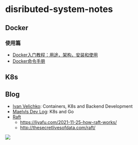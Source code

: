 # disributed-system-notes
## Docker

### 使用篇

* [Docker入门教程：用途，架构，安装和使用](./docker/01)
* [Docker命令手册](./docker/02)



## K8s



## Blog

* [Ivan Velichko](https://github.com/iximiuz): Containers, K8s and Backend Development
* [Maelvls Dev Log](https://maelvls.dev/about/): K8s and Go
* [Raft](https://raft.github.io/)
  * https://liyafu.com/2021-11-25-how-raft-works/
  * http://thesecretlivesofdata.com/raft/


![](./img/wechat.png)
